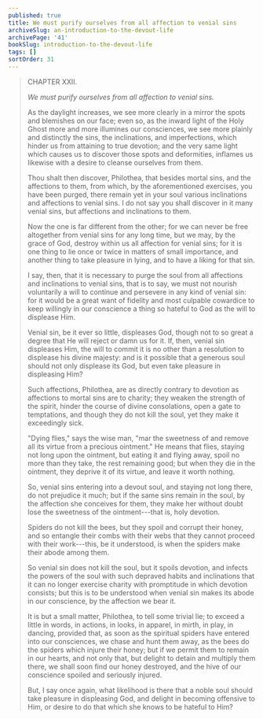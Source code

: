 ```yaml
---
published: true
title: We must purify ourselves from all affection to venial sins
archiveSlug: an-introduction-to-the-devout-life
archivePage: '41'
bookSlug: introduction-to-the-devout-life
tags: []
sortOrder: 31
---
```


> CHAPTER XXII.
>
> *We must purify ourselves from all affection to venial sins.*
>
> As the daylight increases, we see more clearly in a mirror the spots and blemishes on our face; even so, as the inward light of the Holy Ghost more and more illumines our consciences, we see more plainly and distinctly the sins, the inclinations, and imperfections, which hinder us from attaining to true devotion; and the very same light which causes us to discover those spots and deformities, inflames us likewise with a desire to cleanse ourselves from them.
>
> Thou shalt then discover, Philothea, that besides mortal sins, and the affections to them, from which, by the aforementioned exercises, you have been purged, there remain yet in your soul various inclinations and affections to venial sins. I do not say you shall discover in it many venial sins, but affections and inclinations to them.
>
> Now the one is far different from the other; for we can never be free altogether from venial sins for any long time, but we may, by the grace of God, destroy within us all affection for venial sins; for it is one thing to lie once or twice in matters of small importance, and another thing to take pleasure in lying, and to have a liking for that sin.
>
> I say, then, that it is necessary to purge the soul from all affections and inclinations to venial sins, that is to say, we must not nourish voluntarily a will to continue and persevere in any kind of venial sin: for it would be a great want of fidelity and most culpable cowardice to keep willingly in our conscience a thing so hateful to God as the will to displease Him.
>
> Venial sin, be it ever so little, displeases God, though not to so great a degree that He will reject or damn us for it. If, then, venial sin displeases Him, the will to commit it is no other than a resolution to displease his divine majesty: and is it possible that a generous soul should not only displease its God, but even take pleasure in displeasing Him?
>
> Such affections, Philothea, are as directly contrary to devotion as affections to mortal sins are to charity; they weaken the strength of the spirit, hinder the course of divine consolations, open a gate to temptations, and though they do not kill the soul, yet they make it exceedingly sick.
>
> "Dying flies," says the wise man, "mar the sweetness of and remove all its virtue from a precious ointment." He means that flies, staying not long upon the ointment, but eating it and flying away, spoil no more than they take, the rest remaining good; but when they die in the ointment, they deprive it of its virtue, and leave it worth nothing.
>
> So, venial sins entering into a devout soul, and staying not long there, do not prejudice it much; but if the same sins remain in the soul, by the affection she conceives for them, they make her without doubt lose the sweetness of the ointment---that is, holy devotion.
>
> Spiders do not kill the bees, but they spoil and corrupt their honey, and so entangle their combs with their webs that they cannot proceed with their work---this, be it understood, is when the spiders make their abode among them.
>
> So venial sin does not kill the soul, but it spoils devotion, and infects the powers of the soul with such depraved habits and inclinations that it can no longer exercise charity with promptitude in which devotion consists; but this is to be understood when venial sin makes its abode in our conscience, by the affection we bear it.
>
> It is but a small matter, Philothea, to tell some trivial lie; to exceed a little in words, in actions, in looks, in apparel, in mirth, in play, in dancing, provided that, as soon as the spiritual spiders have entered into our consciences, we chase and hunt them away, as the bees do the spiders which injure their honey; but if we permit them to remain in our hearts, and not only that, but delight to detain and multiply them there, we shall soon find our honey destroyed, and the hive of our conscience spoiled and seriously injured.
>
> But, I say once again, what likelihood is there that a noble soul should take pleasure in displeasing God, and delight in becoming offensive to Him, or desire to do that which she knows to be hateful to Him?
